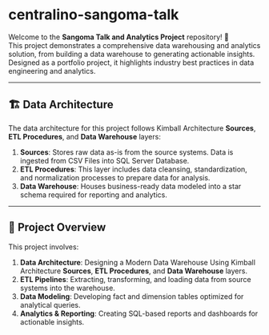 # centralino-sangoma-talk

Welcome to the **Sangoma Talk and Analytics Project** repository! 🚀  
This project demonstrates a comprehensive data warehousing and analytics solution, from building a data warehouse to generating actionable insights. Designed as a portfolio project, it highlights industry best practices in data engineering and analytics.

---
## 🏗️ Data Architecture

The data architecture for this project follows Kimball Architecture **Sources**, **ETL Procedures**, and **Data Warehouse** layers:

1. **Sources**: Stores raw data as-is from the source systems. Data is ingested from CSV Files into SQL Server Database.
2. **ETL Procedures**: This layer includes data cleansing, standardization, and normalization processes to prepare data for analysis.
3. **Data Warehouse**: Houses business-ready data modeled into a star schema required for reporting and analytics.

---
## 📖 Project Overview

This project involves:

1. **Data Architecture**: Designing a Modern Data Warehouse Using Kimball Architecture **Sources**, **ETL Procedures**, and **Data Warehouse** layers.
2. **ETL Pipelines**: Extracting, transforming, and loading data from source systems into the warehouse.
3. **Data Modeling**: Developing fact and dimension tables optimized for analytical queries.
4. **Analytics & Reporting**: Creating SQL-based reports and dashboards for actionable insights.
